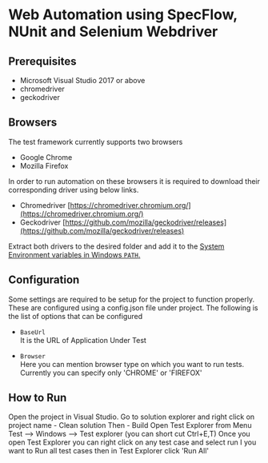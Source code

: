 # Web Automation using SpecFlow, NUnit and Selenium Webdriver
## Prerequisites
- Microsoft Visual Studio 2017 or above
- chromedriver
- geckodriver

## Browsers
The test framework currently supports two browsers

- Google Chrome
- Mozilla Firefox

In order to run automation on these browsers it is required to download their corresponding driver using below links.
- Chromedriver [https://chromedriver.chromium.org/](https://chromedriver.chromium.org/)
- Geckodriver [https://github.com/mozilla/geckodriver/releases](https://github.com/mozilla/geckodriver/releases)

Extract both drivers to the desired folder and add it to the [System Environment variables in Windows `PATH`.](https://zwbetz.com/download-chromedriver-binary-and-add-to-your-path-for-automated-functional-testing/)

## Configuration
Some settings are required to be setup for the project to function properly. These are configured using a config.json file under project.
The following is the list of options that can be configured

- `BaseUrl`  
It is the URL of Application Under Test

- `Browser`  
Here you can mention browser type on which you want to run tests. Currently you can specify only 'CHROME' or 'FIREFOX'

## How to Run
Open the project in Visual Studio.
Go to solution explorer and right click on project name - Clean solution Then - Build
Open Test Explorer from Menu Test --> Windows --> Test explorer (you can short cut Ctrl+E,T)
Once you open Test Explorer you can right click on any test case and select run
I you want to Run all test cases then in Test Explorer click 'Run All'
